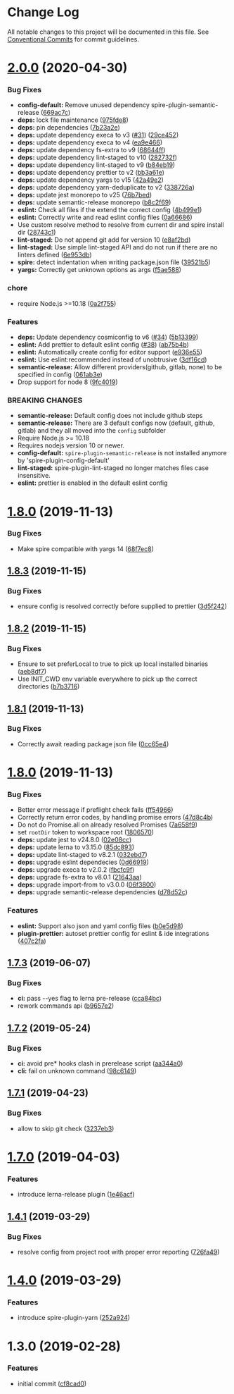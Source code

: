 # Change Log

All notable changes to this project will be documented in this file.
See [Conventional Commits](https://conventionalcommits.org) for commit guidelines.

# [2.0.0](https://github.com/researchgate/spire/compare/v1.8.3...v2.0.0) (2020-04-30)


### Bug Fixes

* **config-default:** Remove unused dependency spire-plugin-semantic-release ([669ac7c](https://github.com/researchgate/spire/commit/669ac7cd38a4f6deae3635c472a4464b2ddbdc0c))
* **deps:** lock file maintenance ([975fde8](https://github.com/researchgate/spire/commit/975fde8cda8454bdb38c913519be498654fc3e25))
* **deps:** pin dependencies ([7b23a2e](https://github.com/researchgate/spire/commit/7b23a2e1b31ada96275ea1b0607852facc354c24))
* **deps:** update dependency execa to v3 ([#31](https://github.com/researchgate/spire/issues/31)) ([29ce452](https://github.com/researchgate/spire/commit/29ce452ddb145c42c44b5cddd33bf1d96a16fabf))
* **deps:** update dependency execa to v4 ([ea9e466](https://github.com/researchgate/spire/commit/ea9e4661175ef269fad1893c4a93ee1134eb79f8))
* **deps:** update dependency fs-extra to v9 ([68644ff](https://github.com/researchgate/spire/commit/68644ff10500ac23ac5983f14c22e3248cb231d0))
* **deps:** update dependency lint-staged to v10 ([282732f](https://github.com/researchgate/spire/commit/282732f83fd5f942946930ccaf3f6a8ec5d072cd))
* **deps:** update dependency lint-staged to v9 ([b84eb19](https://github.com/researchgate/spire/commit/b84eb19c4d9f6286d25e1a09409ab58038124d76))
* **deps:** update dependency prettier to v2 ([bb3a61e](https://github.com/researchgate/spire/commit/bb3a61ea82d17d63268cae6323e3b73b53c641ce))
* **deps:** update dependency yargs to v15 ([42a49e2](https://github.com/researchgate/spire/commit/42a49e242c3f59dc0659805be7ef4aec5d9b19da))
* **deps:** update dependency yarn-deduplicate to v2 ([338726a](https://github.com/researchgate/spire/commit/338726a69a7da296a0c6310226b15001c319399e))
* **deps:** update jest monorepo to v25 ([76b7bed](https://github.com/researchgate/spire/commit/76b7bed4ac8e799939ac8463b91301ad2053c7fb))
* **deps:** update semantic-release monorepo ([b8c2f69](https://github.com/researchgate/spire/commit/b8c2f697363bf0becc8a1f1f53a8d380a73eff9e))
* **eslint:** Check all files if the extend the correct config ([4b499e1](https://github.com/researchgate/spire/commit/4b499e13efb8fc76c3ed953d14e4eac258648830))
* **eslint:** Correctly write and read eslint config files ([0a66686](https://github.com/researchgate/spire/commit/0a666868e8d87e5c184c931dcd089831d21b7713))
* Use custom resolve method to resolve from current dir and spire install dir ([28743c1](https://github.com/researchgate/spire/commit/28743c1356a24e8a752acca129b58c92646e1631))
* **lint-staged:** Do not append git add for version 10 ([e8af2bd](https://github.com/researchgate/spire/commit/e8af2bdebe4300997e7a004f38fbaee5bcf22330))
* **lint-staged:** Use simple lint-staged API and do not run if there are no linters defined ([6e953db](https://github.com/researchgate/spire/commit/6e953db3ca033147da9ef79e22c00ef3d9f17415))
* **spire:** detect indentation when writing package.json file ([39521b5](https://github.com/researchgate/spire/commit/39521b5575831052fa4216ce85cc1a0cbe1b6dd2))
* **yargs:** Correctly get unknown options as args ([f5ae588](https://github.com/researchgate/spire/commit/f5ae5884bfa71c47c6d1ff32c2f717594dae3e92))


### chore

* require Node.js >=10.18 ([0a2f755](https://github.com/researchgate/spire/commit/0a2f75509d0df070a9c44e427fdefdaf85d05440))


### Features

* **deps:** Update dependency cosmiconfig to v6 ([#34](https://github.com/researchgate/spire/issues/34)) ([5b13399](https://github.com/researchgate/spire/commit/5b133997edb6f1fc4250e8859bf08737ea7dccbd))
* **eslint:** Add prettier to default eslint config ([#38](https://github.com/researchgate/spire/issues/38)) ([ab75b4b](https://github.com/researchgate/spire/commit/ab75b4b1f375a4ce48d9630bc9972b60f65870df))
* **eslint:** Automatically create config for editor support ([e936e55](https://github.com/researchgate/spire/commit/e936e55dc38aab1c3dd7f16cd08daa38243cb081))
* **eslint:** Use eslint:recommended instead of unobtrusive ([3df16cd](https://github.com/researchgate/spire/commit/3df16cd0f333f249833bab0933406320e6b91816))
* **semantic-release:** Allow different providers(github, gitlab, none) to be specified in config ([061ab3e](https://github.com/researchgate/spire/commit/061ab3ea9ba764a8ad25608ce93e1d970c2f12fc))
* Drop support for node 8 ([9fc4019](https://github.com/researchgate/spire/commit/9fc401958e59f21e12a4081482bcf81b5ec15a2e))


### BREAKING CHANGES

* **semantic-release:** Default config does not include github steps
* **semantic-release:** There are 3 default configs now (default, github, gitlab) and they all moved into the `config` subfolder
* Require Node.js >= 10.18
* Requires nodejs version 10 or newer.
* **config-default:** `spire-plugin-semantic-release` is not installed anymore by 'spire-plugin-config-default'
* **lint-staged:** spire-plugin-lint-staged no longer matches files case insensitive.
* **eslint:** prettier is enabled in the default eslint config



# [1.8.0](https://github.com/researchgate/spire/compare/68f7ec8b9b081768f7e81098bf0937d91ad3e6fe...v1.8.0) (2019-11-13)


### Bug Fixes

* Make spire compatible with yargs 14 ([68f7ec8](https://github.com/researchgate/spire/commit/68f7ec8b9b081768f7e81098bf0937d91ad3e6fe))





## [1.8.3](https://github.com/researchgate/spire/compare/v1.8.2...v1.8.3) (2019-11-15)


### Bug Fixes

* ensure config is resolved correctly before supplied to prettier ([3d5f242](https://github.com/researchgate/spire/commit/3d5f242))





## [1.8.2](https://github.com/researchgate/spire/compare/v1.8.1...v1.8.2) (2019-11-15)


### Bug Fixes

* Ensure to set preferLocal to true to pick up local installed binaries ([aeb8df7](https://github.com/researchgate/spire/commit/aeb8df7))
* Use INIT_CWD env variable everywhere to pick up the correct directories ([b7b3716](https://github.com/researchgate/spire/commit/b7b3716))





## [1.8.1](https://github.com/researchgate/spire/compare/v1.8.0...v1.8.1) (2019-11-13)


### Bug Fixes

* Correctly await reading package json file ([0cc65e4](https://github.com/researchgate/spire/commit/0cc65e4))





# [1.8.0](https://github.com/researchgate/spire/compare/v1.7.3...v1.8.0) (2019-11-13)


### Bug Fixes

* Better error message if preflight check fails ([ff54966](https://github.com/researchgate/spire/commit/ff54966))
* Correctly return error codes, by handling promise errors ([47d8c4b](https://github.com/researchgate/spire/commit/47d8c4b))
* Do not do Promise.all on already resolved Promises ([7a658f9](https://github.com/researchgate/spire/commit/7a658f9))
* set `rootDir` token to workspace root ([1806570](https://github.com/researchgate/spire/commit/1806570))
* **deps:** update jest to v24.8.0 ([02e08cc](https://github.com/researchgate/spire/commit/02e08cc))
* **deps:** update lerna to v3.15.0 ([85dc893](https://github.com/researchgate/spire/commit/85dc893))
* **deps:** update lint-staged to v8.2.1 ([032ebd7](https://github.com/researchgate/spire/commit/032ebd7))
* **deps:** upgrade eslint dependecies ([0d66919](https://github.com/researchgate/spire/commit/0d66919))
* **deps:** upgrade execa to v2.0.2 ([fbcfc9f](https://github.com/researchgate/spire/commit/fbcfc9f))
* **deps:** upgrade fs-extra to v8.0.1 ([21643aa](https://github.com/researchgate/spire/commit/21643aa))
* **deps:** upgrade import-from to v3.0.0 ([06f3800](https://github.com/researchgate/spire/commit/06f3800))
* **deps:** upgrade semantic-release dependencies ([d78d52c](https://github.com/researchgate/spire/commit/d78d52c))


### Features

* **eslint:** Support also json and yaml config files ([b0e5d98](https://github.com/researchgate/spire/commit/b0e5d98))
* **plugin-prettier:** autoset prettier config for eslint & ide integrations ([407c2fa](https://github.com/researchgate/spire/commit/407c2fa))





## [1.7.3](https://github.com/researchgate/spire/compare/v1.7.2...v1.7.3) (2019-06-07)


### Bug Fixes

* **ci:** pass --yes flag to lerna pre-release ([cca84bc](https://github.com/researchgate/spire/commit/cca84bc))
* rework commands api ([b9657e2](https://github.com/researchgate/spire/commit/b9657e2))





## [1.7.2](https://github.com/researchgate/spire/compare/v1.7.1...v1.7.2) (2019-05-24)


### Bug Fixes

* **ci:** avoid pre\* hooks clash in prerelease script ([aa344a0](https://github.com/researchgate/spire/commit/aa344a0))
* **cli:** fail on unknown command ([98c6149](https://github.com/researchgate/spire/commit/98c6149))





## [1.7.1](https://github.com/researchgate/spire/compare/v1.7.0...v1.7.1) (2019-04-23)


### Bug Fixes

* allow to skip git check ([3237eb3](https://github.com/researchgate/spire/commit/3237eb3))





# [1.7.0](https://github.com/researchgate/spire/compare/v1.4.1...v1.7.0) (2019-04-03)


### Features

* introduce lerna-release plugin ([1e46acf](https://github.com/researchgate/spire/commit/1e46acf))





## [1.4.1](https://github.com/researchgate/spire/compare/v1.4.0...v1.4.1) (2019-03-29)


### Bug Fixes

* resolve config from project root with proper error reporting ([726fa49](https://github.com/researchgate/spire/commit/726fa49))





# [1.4.0](https://github.com/researchgate/spire/compare/v1.3.0...v1.4.0) (2019-03-29)


### Features

* introduce spire-plugin-yarn ([252a924](https://github.com/researchgate/spire/commit/252a924))





# 1.3.0 (2019-02-28)


### Features

* initial commit ([cf8cad0](https://github.com/sbekrin/spire/commit/cf8cad0))
